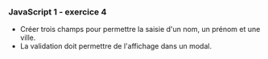 ### JavaScript 1 - exercice 4
* Créer trois champs pour permettre la saisie d'un nom, un prénom et une ville.
* La validation doit permettre de l'affichage dans un modal.
